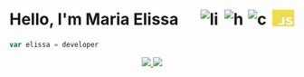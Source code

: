  # Hello, I'm Maria Elissa <img align="right" alt="Js" height="30" width="40" src="https://raw.githubusercontent.com/devicons/devicon/master/icons/javascript/javascript-plain.svg"> <img align="right" alt="css" height="32" width="42" src="https://cdn.jsdelivr.net/gh/devicons/devicon/icons/css3/css3-original.svg" /> <img align="right" alt="html" height="32" width="42" src="https://cdn.jsdelivr.net/gh/devicons/devicon/icons/html5/html5-original.svg" /> <img align="right" alt="linC" height="32" width="42" src="https://cdn.jsdelivr.net/gh/devicons/devicon/icons/c/c-original.svg" />
 ~~~javascript
 var elissa = developer 
 ~~~
  <div align="center">
   <a href="https://github.com/ma-elissa">
   <img src="https://github-readme-stats.vercel.app/api?username=ma-elissa&count_private=true&show_icons=true&theme=radical"/>
   <img src="https://github-readme-stats.vercel.app/api/top-langs/?username=ma-elissa&layout=compact&langs_count=7&theme=radical"/>
 </div>
